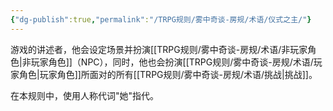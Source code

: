 ```yaml
---
{"dg-publish":true,"permalink":"/TRPG规则/雾中奇谈-房规/术语/仪式之主/"}
---
```


游戏的讲述者，他会设定场景并扮演[[TRPG规则/雾中奇谈-房规/术语/非玩家角色\|非玩家角色]]（NPC），同时，他也会扮演[[TRPG规则/雾中奇谈-房规/术语/玩家角色\|玩家角色]]所面对的所有[[TRPG规则/雾中奇谈-房规/术语/挑战\|挑战]]。

在本规则中，使用人称代词"她"指代。